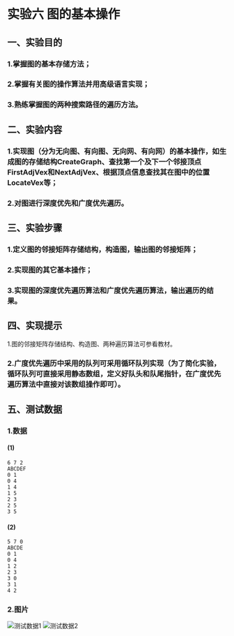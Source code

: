 # 实验六 图的基本操作
## 一、实验目的
### 1.掌握图的基本存储方法；
### 2.掌握有关图的操作算法并用高级语言实现；
### 3.熟练掌握图的两种搜索路径的遍历方法。
## 二、实验内容
### 1.实现图（分为无向图、有向图、无向网、有向网）的基本操作，如生成图的存储结构CreateGraph、查找第一个及下一个邻接顶点FirstAdjVex和NextAdjVex、根据顶点信息查找其在图中的位置LocateVex等；
### 2.对图进行深度优先和广度优先遍历。
## 三、实验步骤
### 1.定义图的邻接矩阵存储结构，构造图，输出图的邻接矩阵；
### 2.实现图的其它基本操作；
### 3.实现图的深度优先遍历算法和广度优先遍历算法，输出遍历的结果。
## 四、实现提示
1.图的邻接矩阵存储结构、构造图、两种遍历算法可参看教材。
### 2.广度优先遍历中采用的队列可采用循环队列实现（为了简化实验，循环队列可直接采用静态数组，定义好队头和队尾指针，在广度优先遍历算法中直接对该数组操作即可）。
## 五、测试数据
### 1.数据
#### (1)
```
6 7 2
ABCDEF
0 1
0 4
1 4
1 5
2 3
2 5
3 5
```
#### (2)
```
5 7 0
ABCDE
0 1
0 4
1 2
2 3
3 0
3 1
4 2
```
### 2.图片
![测试数据1](/pic/pic1.png)
![测试数据2](/pic/pic2.png)